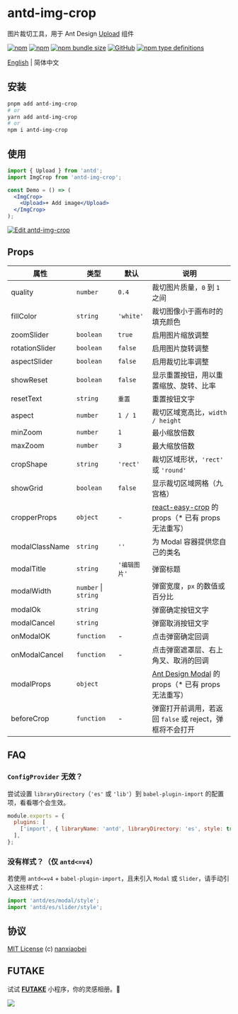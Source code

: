 # antd-img-crop

图片裁切工具，用于 Ant Design [Upload](https://ant.design/components/upload-cn/) 组件

[![npm](https://img.shields.io/npm/v/antd-img-crop.svg?style=flat-square)](https://www.npmjs.com/package/antd-img-crop)
[![npm](https://img.shields.io/npm/dt/antd-img-crop?style=flat-square)](https://www.npmtrends.com/antd-img-crop)
[![npm bundle size](https://img.shields.io/bundlephobia/minzip/antd-img-crop?style=flat-square)](https://bundlephobia.com/result?p=antd-img-crop)
[![GitHub](https://img.shields.io/github/license/nanxiaobei/antd-img-crop?style=flat-square)](https://github.com/nanxiaobei/antd-img-crop/blob/main/LICENSE)
[![npm type definitions](https://img.shields.io/npm/types/typescript?style=flat-square)](https://github.com/nanxiaobei/antd-img-crop/blob/main/src/types.ts)

[English](./README.md) | 简体中文

## 安装

```sh
pnpm add antd-img-crop
# or
yarn add antd-img-crop
# or
npm i antd-img-crop
```

## 使用

```jsx harmony
import { Upload } from 'antd';
import ImgCrop from 'antd-img-crop';

const Demo = () => (
  <ImgCrop>
    <Upload>+ Add image</Upload>
  </ImgCrop>
);
```

[![Edit antd-img-crop](https://codesandbox.io/static/img/play-codesandbox.svg)](https://codesandbox.io/s/antd-img-crop-4qoom5p9x4?fontsize=14&hidenavigation=1&theme=dark)

## Props

| 属性           | 类型                 | 默认         | 说明                                                     |
| -------------- | -------------------- | ------------ | -------------------------------------------------------- |
| quality        | `number`             | `0.4`        | 裁切图片质量，`0` 到 `1` 之间                            |
| fillColor      | `string`             | `'white'`    | 裁切图像小于画布时的填充颜色                             |
| zoomSlider     | `boolean`            | `true`       | 启用图片缩放调整                                         |
| rotationSlider | `boolean`            | `false`      | 启用图片旋转调整                                         |
| aspectSlider   | `boolean`            | `false`      | 启用裁切比率调整                                         |
| showReset      | `boolean`            | `false`      | 显示重置按钮，用以重置缩放、旋转、比率                   |
| resetText      | `string`             | `重置`       | 重置按钮文字                                             |
| aspect         | `number`             | `1 / 1`      | 裁切区域宽高比，`width / height`                         |
| minZoom        | `number`             | `1`          | 最小缩放倍数                                             |
| maxZoom        | `number`             | `3`          | 最大缩放倍数                                             |
| cropShape      | `string`             | `'rect'`     | 裁切区域形状，`'rect'` 或 `'round'`                      |
| showGrid       | `boolean`            | `false`      | 显示裁切区域网格（九宫格）                               |
| cropperProps   | `object`             | -            | [react-easy-crop] 的 props（\* 已有 props 无法重写）     |
| modalClassName | `string`             | `''`         | 为 Modal 容器提供您自己的类名                            |
| modalTitle     | `string`             | `'编辑图片'` | 弹窗标题                                                 |
| modalWidth     | `number` \| `string` |              | 弹窗宽度，`px` 的数值或百分比                            |
| modalOk        | `string`             |              | 弹窗确定按钮文字                                         |
| modalCancel    | `string`             |              | 弹窗取消按钮文字                                         |
| onModalOK      | `function`           | -            | 点击弹窗确定回调                                         |
| onModalCancel  | `function`           | -            | 点击弹窗遮罩层、右上角叉、取消的回调                     |
| modalProps     | `object`             |              | [Ant Design Modal] 的 props（\* 已有 props 无法重写）    |
| beforeCrop     | `function`           | -            | 弹窗打开前调用，若返回 `false` 或 reject，弹框将不会打开 |

## FAQ

### `ConfigProvider` 无效？

尝试设置 `libraryDirectory`（`'es'` 或 `'lib'`）到 `babel-plugin-import` 的配置项，看看哪个会生效。

```js
module.exports = {
  plugins: [
    ['import', { libraryName: 'antd', libraryDirectory: 'es', style: true }],
  ],
};
```

### 没有样式？（仅 `antd<=v4`）

若使用 `antd<=v4` + `babel-plugin-import`，且未引入 `Modal` 或 `Slider`，请手动引入这些样式：

```js
import 'antd/es/modal/style';
import 'antd/es/slider/style';
```

## 协议

[MIT License](https://github.com/nanxiaobei/antd-img-crop/blob/main/LICENSE) (c) [nanxiaobei](https://lee.so/)

[react-easy-crop]: https://github.com/ricardo-ch/react-easy-crop#props
[Ant Design Modal]: https://ant.design/components/modal-cn#api

## FUTAKE

试试 [**FUTAKE**](https://sotake.com/futake) 小程序，你的灵感相册。🌈

![](https://s3.bmp.ovh/imgs/2022/07/21/452dd47aeb790abd.png)

